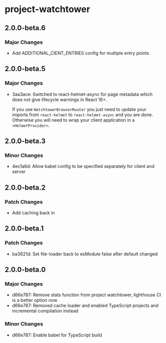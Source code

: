 # project-watchtower

## 2.0.0-beta.6

### Major Changes

-   Add ADDITIONAL_CIENT_ENTRIES config for multiple entry points

## 2.0.0-beta.5

### Major Changes

-   3aa3ace: Switched to react-helmet-async for page metadata which does not give lifecycle warnings in React 16+.

    If you use `WatchtowerBrowserRouter` you just need to update your imports from `react-helmet` to `react-helmet-async` and you are done. Otherwise you will need to wrap your client application in a `<HelmetProvider>`.

## 2.0.0-beta.3

### Minor Changes

-   4ec1a6d: Allow babel config to be specified separately for client and server

## 2.0.0-beta.2

### Patch Changes

-   Add caching back in

## 2.0.0-beta.1

### Patch Changes

-   ba3621d: Set file-loader back to esModule false after default changed

## 2.0.0-beta.0

### Major Changes

-   d66e787: Remove stats function from project watchtower, lighthouse CI is a better option now
-   d66e787: Removed cache loader and enabled TypeScript projects and incremental compilation instead

### Minor Changes

-   d66e787: Enable babel for TypeScript build

